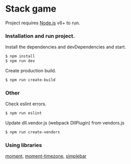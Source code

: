 # Stack game

Project requires [Node.js](https://nodejs.org/) v6+ to run.

### Installation and run project.


Install the dependencies and devDependencies and start.

```sh
$ npm install
$ npm run dev
```

Create production build.

```sh
$ npm run create-build
```

### Other

Check eslint errors.

```sh
$ npm run eslint
```

Update dll.vendor.js (webpack DllPlugin) from vendors.js

```sh
$ npm run create-vendors
```

### Using libraries

[moment](https://github.com/moment/moment),
[moment-timezone](https://github.com/moment/moment-timezone/),
[simplebar](https://github.com/Grsmto/simplebar)
